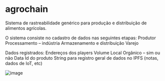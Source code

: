 # agrochain
Sistema de rastreabilidade genérico para produção e distribuição de alimentos agrícolas.

O sistema consiste no cadastro de dados nas seguintes etapas:
Produtor
Processamento – indústria
Armazenamento e distribuição
Varejo

Dados registrados:
Endereços dos players
Volume
Local
Orgânico – sim ou não
Data
Id do produto
String para registro geral de dados no IPFS (notas, dados de IoT, etc)

![image](https://user-images.githubusercontent.com/40278075/133942191-15b9f8fe-0970-4fc7-a9d2-5b09d38744fb.png)

